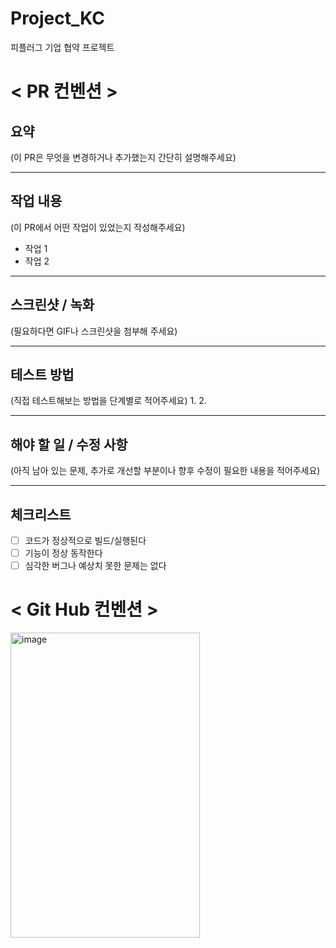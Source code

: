 # Project_KC
피플러그 기업 협약 프로젝트

# < PR 컨벤션 >

## 요약
(이 PR은 무엇을 변경하거나 추가했는지 간단히 설명해주세요)

---

## 작업 내용
(이 PR에서 어떤 작업이 있었는지 작성해주세요)
- 작업 1
- 작업 2

---

## 스크린샷 / 녹화
(필요하다면 GIF나 스크린샷을 첨부해 주세요)

---

## 테스트 방법
(직접 테스트해보는 방법을 단계별로 적어주세요)
1. 
2. 

---

## 해야 할 일 / 수정 사항
(아직 남아 있는 문제, 추가로 개선할 부분이나 향후 수정이 필요한 내용을 적어주세요)

---

## 체크리스트

- [ ] 코드가 정상적으로 빌드/실행된다
- [ ] 기능이 정상 동작한다
- [ ] 심각한 버그나 예상치 못한 문제는 없다

# < Git Hub 컨벤션 >

<img width="303" height="488" alt="image" src="https://github.com/user-attachments/assets/96aa5791-6059-4592-8c4b-4a27996e826c" />


